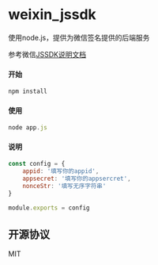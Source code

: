 # weixin_jssdk

使用node.js，提供为微信签名提供的后端服务

参考微信[JSSDK说明文档](https://mp.weixin.qq.com/wiki?t=resource/res_main&id=mp1421141115)

#### 开始
```javascript
npm install
```
#### 使用
```javascript
node app.js
```
#### 说明
```javascript
const config = {
	appid: '填写你的appid',
	appsecret: '填写你的appsercret',
	nonceStr: '填写无序字符串'
}

module.exports = config
```

## 开源协议

MIT